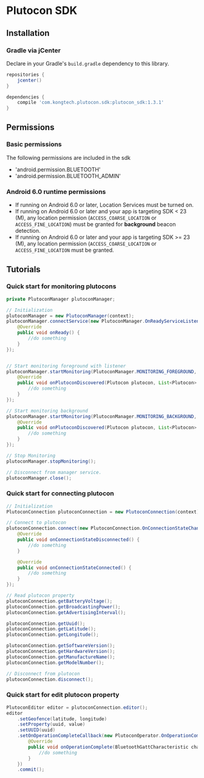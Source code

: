 # Plutocon SDK

## Installation
### Gradle via jCenter
Declare in your Gradle's `build.gradle` dependency to this library.
```gradle
repositories {
	jcenter()
}

dependencies {
	compile 'com.kongtech.plutocon.sdk:plutocon_sdk:1.3.1'
}
```
## Permissions
### Basic permissions
The following permissions are included in the sdk
  - 'android.permission.BLUETOOTH'
  - 'android.permission.BLUETOOTH_ADMIN'

### Android 6.0 runtime permissions
  - If running on Android 6.0 or later, Location Services must be turned on.
  - If running on Android 6.0 or later and your app is targeting SDK < 23 (M), any location permission (`ACCESS_COARSE_LOCATION` or `ACCESS_FINE_LOCATION`) must be granted for <b>background</b> beacon detection.
  - If running on Android 6.0 or later and your app is targeting SDK >= 23 (M), any location permission (`ACCESS_COARSE_LOCATION` or `ACCESS_FINE_LOCATION` must be granted.

## Tutorials
### Quick start for monitoring plutocons

```java
private PlutoconManager plutoconManager;

// Initialization
plutoconManager = new PlutoconManager(context);
plutoconManager.connectService(new PlutoconManager.OnReadyServiceListener() {
	@Override
	public void onReady() {
		//do something
	}
});


// Start monitoring foreground with listener
plutoconManager.startMonitoring(PlutoconManager.MONITORING_FOREGROUND, new PlutoconManager.OnMonitoringPlutoconListener() {
	@Override
	public void onPlutoconDiscovered(Plutocon plutocon, List<Plutocon> plutocons) {
		//do something	
	}
});

// Start monitoring background
plutoconManager.startMonitoring(PlutoconManager.MONITORING_BACKGROUND, new PlutoconManager.OnMonitoringPlutoconListener() {
	@Override
	public void onPlutoconDiscovered(Plutocon plutocon, List<Plutocon> plutocons) {
		//do something	
	}
});

// Stop Monitoring
plutoconManager.stopMonitoring();

// Disconnect from manager service.
plutoconManager.close();
```

### Quick start for connecting plutocon
```java
// Initialization
PlutoconConnection plutoconConnection = new PlutoconConnection(context);

// Connect to plutocon
plutoconConnection.connect(new PlutoconConnection.OnConnectionStateChangeCallback() {
	@Override
	public void onConnectionStateDisconnected() {
		//do something		
	}

	@Override
	public void onConnectionStateConnected() {
		//do something		
	}
});

// Read plutocon property
plutoconConnection.getBatteryVoltage();
plutoconConnection.getBroadcastingPower();
plutoconConnection.getAdvertisingInterval();

plutoconConnection.getUuid();
plutoconConnection.getLatitude();
plutoconConnection.getLongitude();

plutoconConnection.getSoftwareVersion();
plutoconConnection.getHardwareVersion();
plutoconConnection.getManufactureName();
plutoconConnection.getModelNumber();

// Disconnect from plutocon
plutoconConnection.disconnect();
````

### Quick start for edit plutocon property
````java
PlutoconEditor editor = plutoconConnection.editor();
editor
	.setGeofence(latitude, longitude)
	.setProperty(uuid, value)
	.setUUID(uuid)
	.setOnOperationCompleteCallback(new PlutoconOperator.OnOperationCompleteCallback() {
		@Override
		public void onOperationComplete(BluetoothGattCharacteristic characteristic, boolean isLast) {
			//do something
		}
	})
	.commit();

````
